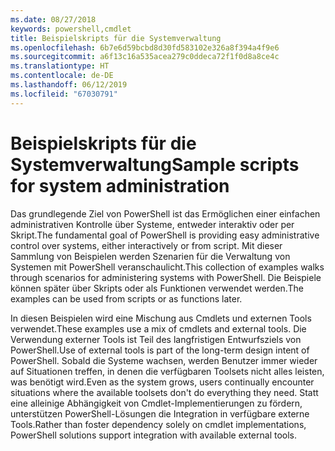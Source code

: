 ```yaml
---
ms.date: 08/27/2018
keywords: powershell,cmdlet
title: Beispielskripts für die Systemverwaltung
ms.openlocfilehash: 6b7e6d59bcbd8d30fd583102e326a8f394a4f9e6
ms.sourcegitcommit: a6f13c16a535acea279c0ddeca72f1f0d8a8ce4c
ms.translationtype: HT
ms.contentlocale: de-DE
ms.lasthandoff: 06/12/2019
ms.locfileid: "67030791"
---
```

# <a name="sample-scripts-for-system-administration"></a><span data-ttu-id="b7318-103">Beispielskripts für die Systemverwaltung</span><span class="sxs-lookup"><span data-stu-id="b7318-103">Sample scripts for system administration</span></span>

<span data-ttu-id="b7318-104">Das grundlegende Ziel von PowerShell ist das Ermöglichen einer einfachen administrativen Kontrolle über Systeme, entweder interaktiv oder per Skript.</span><span class="sxs-lookup"><span data-stu-id="b7318-104">The fundamental goal of PowerShell is providing easy administrative control over systems, either interactively or from script.</span></span> <span data-ttu-id="b7318-105">Mit dieser Sammlung von Beispielen werden Szenarien für die Verwaltung von Systemen mit PowerShell veranschaulicht.</span><span class="sxs-lookup"><span data-stu-id="b7318-105">This collection of examples walks through scenarios for administering systems with PowerShell.</span></span> <span data-ttu-id="b7318-106">Die Beispiele können später über Skripts oder als Funktionen verwendet werden.</span><span class="sxs-lookup"><span data-stu-id="b7318-106">The examples can be used from scripts or as functions later.</span></span>

<span data-ttu-id="b7318-107">In diesen Beispielen wird eine Mischung aus Cmdlets und externen Tools verwendet.</span><span class="sxs-lookup"><span data-stu-id="b7318-107">These examples use a mix of cmdlets and external tools.</span></span> <span data-ttu-id="b7318-108">Die Verwendung externer Tools ist Teil des langfristigen Entwurfsziels von PowerShell.</span><span class="sxs-lookup"><span data-stu-id="b7318-108">Use of external tools is part of the long-term design intent of PowerShell.</span></span> <span data-ttu-id="b7318-109">Sobald die Systeme wachsen, werden Benutzer immer wieder auf Situationen treffen, in denen die verfügbaren Toolsets nicht alles leisten, was benötigt wird.</span><span class="sxs-lookup"><span data-stu-id="b7318-109">Even as the system grows, users continually encounter situations where the available toolsets don't do everything they need.</span></span> <span data-ttu-id="b7318-110">Statt eine alleinige Abhängigkeit von Cmdlet-Implementierungen zu fördern, unterstützen PowerShell-Lösungen die Integration in verfügbare externe Tools.</span><span class="sxs-lookup"><span data-stu-id="b7318-110">Rather than foster dependency solely on cmdlet implementations, PowerShell solutions support integration with available external tools.</span></span>
